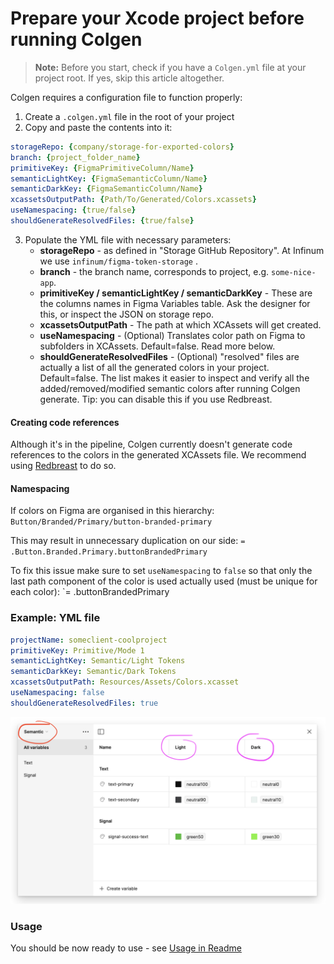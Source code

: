 # Prepare your Xcode project before running Colgen

> **Note:** Before you start, check if you have a `Colgen.yml` file at your project root. If yes, skip this article altogether.
 
Colgen requires a configuration file to function properly:

1. Create a `.colgen.yml` file in the root of your project
2. Copy and paste the contents into it:

```yml
storageRepo: {company/storage-for-exported-colors}
branch: {project_folder_name}
primitiveKey: {FigmaPrimitiveColumn/Name}
semanticLightKey: {FigmaSemanticColumn/Name}
semanticDarkKey: {FigmaSemanticColumn/Name}
xcassetsOutputPath: {Path/To/Generated/Colors.xcassets}
useNamespacing: {true/false}
shouldGenerateResolvedFiles: {true/false}
```

3. Populate the YML file with necessary parameters:
    - **storageRepo** - as defined in "Storage GitHub Repository". At Infinum we use `infinum/figma-token-storage` .
    - **branch** - the branch name, corresponds to project, e.g. `some-nice-app`.
    - **primitiveKey / semanticLightKey / semanticDarkKey** - These are the columns names in Figma Variables table. Ask the designer for this, or inspect the JSON on storage repo.
    - **xcassetsOutputPath**  - The path at which XCAssets will get created.
    - **useNamespacing** - (Optional) Translates color path on Figma to subfolders in XCAssets. Default=false. Read more below.
    - **shouldGenerateResolvedFiles**  - (Optional) "resolved" files are actually a list of all the generated colors in your project. Default=false. The list makes it easier to inspect and verify all the added/removed/modified semantic colors after running Colgen generate. Tip: you can disable this if you use Redbreast.

#### Creating code references

Although it's in the pipeline, Colgen currently doesn't generate code references to the colors in the generated XCAssets file. We recommend using [Redbreast](https://github.com/infinum/redbreast) to do so.
#### Namespacing

If colors on Figma are organised in this hierarchy:
`Button/Branded/Primary/button-branded-primary`

This may result in unnecessary duplication on our side:
`= .Button.Branded.Primary.buttonBrandedPrimary`

 To fix this issue make sure to set `useNamespacing` to `false` so that only the last path component of the color is used actually used (must be unique for each color):
`= .buttonBrandedPrimary

### Example: YML file

```yml
projectName: someclient-coolproject
primitiveKey: Primitive/Mode 1
semanticLightKey: Semantic/Light Tokens
semanticDarkKey: Semantic/Dark Tokens
xcassetsOutputPath: Resources/Assets/Colors.xcasset
useNamespacing: false
shouldGenerateResolvedFiles: true
```

![image](ReadmeImages/figma-columns.png)
### Usage

You should be now ready to use - see [Usage in Readme](README.md#Usage)